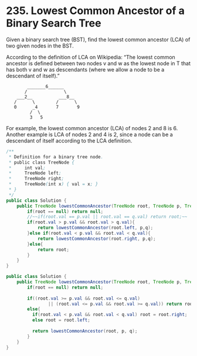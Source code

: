 # 235. Lowest Common Ancestor of a Binary Search Tree 

Given a binary search tree (BST), find the lowest common ancestor (LCA) of two given nodes in the BST.

According to the definition of LCA on Wikipedia: “The lowest common ancestor is defined between two nodes v and w as the lowest node in T that has both v and w as descendants (where we allow a node to be a descendant of itself).”

```
        _______6______
       /              \
    ___2__          ___8__
   /      \        /      \
   0      _4       7       9
         /  \
         3   5
```
For example, the lowest common ancestor (LCA) of nodes 2 and 8 is 6. Another example is LCA of nodes 2 and 4 is 2, since a node can be a descendant of itself according to the LCA definition.

```java
/**
 * Definition for a binary tree node.
 * public class TreeNode {
 *     int val;
 *     TreeNode left;
 *     TreeNode right;
 *     TreeNode(int x) { val = x; }
 * }
 */
public class Solution {
    public TreeNode lowestCommonAncestor(TreeNode root, TreeNode p, TreeNode q) {
        if(root == null) return null;
        //~~if(root.val == p.val || root.val == q.val) return root;~~
        if(root.val > p.val && root.val > q.val){
            return lowestCommonAncestor(root.left, p,q);
        }else if(root.val < p.val && root.val < q.val){
            return lowestCommonAncestor(root.right, p,q);
        }else{
            return root;
        }
    }
}
```

```java
public class Solution {
    public TreeNode lowestCommonAncestor(TreeNode root, TreeNode p, TreeNode q) {
        if(root == null) return null;
        
        if((root.val >= p.val && root.val <= q.val)
                || (root.val <= p.val && root.val >= q.val)) return root;
        else{
          if(root.val < p.val && root.val < q.val) root = root.right;
          else root = root.left;
          
          return lowestCommonAncestor(root, p, q);
        }  
    }
}
```
